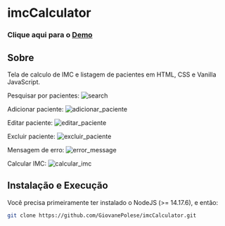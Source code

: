 # imcCalculator

### Clique aqui para o [Demo](https://giovanepolese.github.io/imcCalculator/index.html)

## Sobre
Tela de calculo de IMC e listagem de pacientes em HTML, CSS e Vanilla JavaScript.

Pesquisar por pacientes:
![search](https://user-images.githubusercontent.com/19764977/152205068-0c2bf6a3-2710-40e7-9b2a-0d05eb95375c.gif)

Adicionar paciente:
![adicionar_paciente](https://user-images.githubusercontent.com/19764977/152206076-a5b3b30d-0add-4c54-a20f-a171b23a6a34.gif)

Editar paciente:
![editar_paciente](https://user-images.githubusercontent.com/19764977/152206355-0187653e-c585-4d78-99df-35e21fb58c4a.gif)

Excluir paciente:
![excluir_paciente](https://user-images.githubusercontent.com/19764977/152206533-3c54f810-7c28-4a54-a694-5d3348676383.gif)

Mensagem de erro:
![error_message](https://user-images.githubusercontent.com/19764977/152205815-c8d155ba-6491-4032-ab6a-ed8e7559dd4c.gif)

Calcular IMC:
![calcular_imc](https://user-images.githubusercontent.com/19764977/152205453-f312e3c4-1782-438f-a18d-74e33be6677f.gif)


## Instalação e Execução
Você precisa primeiramente ter instalado o NodeJS (>= 14.17.6), e então:

```sh
git clone https://github.com/GiovanePolese/imcCalculator.git
```

